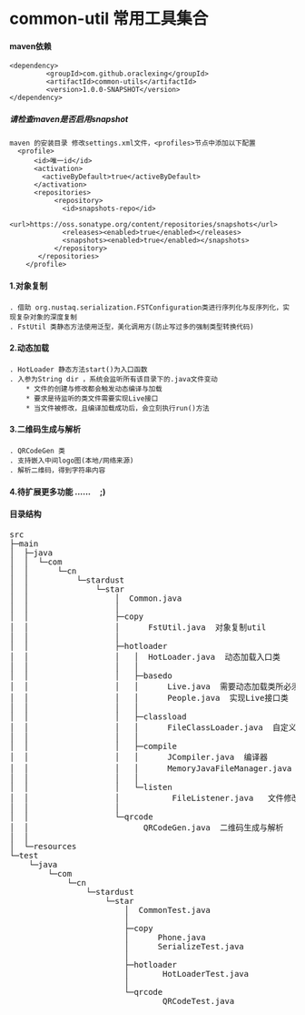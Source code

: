 # common-util  常用工具集合

#### maven依赖
    <dependency>
             <groupId>com.github.oraclexing</groupId>
             <artifactId>common-utils</artifactId>
             <version>1.0.0-SNAPSHOT</version>
    </dependency>
 
##### 请检查maven是否启用snapshot
    maven 的安装目录 修改settings.xml文件，<profiles>节点中添加以下配置
      <profile>
          <id>唯一id</id>
          <activation>
            <activeByDefault>true</activeByDefault>
          </activation>
    	  <repositories>
    		   <repository>
    			 <id>snapshots-repo</id>
    			 <url>https://oss.sonatype.org/content/repositories/snapshots</url>
    			 <releases><enabled>true</enabled></releases>
    			 <snapshots><enabled>true</enabled></snapshots>
    		   </repository>
    	   </repositories>
        </profile>

#### 1.对象复制
    . 借助 org.nustaq.serialization.FSTConfiguration类进行序列化与反序列化，实现复杂对象的深度复制
    . FstUtil 类静态方法使用泛型，美化调用方(防止写过多的强制类型转换代码)


#### 2.动态加载
    . HotLoader 静态方法start()为入口函数
    . 入参为String dir ，系统会监听所有该目录下的.java文件变动
        * 文件的创建与修改都会触发动态编译与加载
        * 要求是待监听的类文件需要实现Live接口
        * 当文件被修改，且编译加载成功后，会立刻执行run()方法

#### 3.二维码生成与解析
    . QRCodeGen 类
    . 支持嵌入中间logo图(本地/网络来源)
    . 解析二维码，得到字符串内容
               
#### 4.待扩展更多功能 ...... &nbsp;&nbsp;&nbsp;&nbsp;;)

#### 目录结构
<pre>
src
├─main
│  ├─java
│  │  └─com
│  │      └─cn
│  │          └─stardust
│  │              └─star
│  │                  │  Common.java  
│  │                  │  
│  │                  ├─copy
│  │                  │      FstUtil.java  对象复制util
│  │                  │      
│  │                  ├─hotloader
│  │                  │   │  HotLoader.java  动态加载入口类
│  │                  │   │  
│  │                  │   ├─basedo
│  │                  │   │      Live.java  需要动态加载类所必须实现的接口
│  │                  │   │      People.java  实现Live接口类
│  │                  │   │      
│  │                  │   ├─classload
│  │                  │   │      FileClassLoader.java  自定义类加载器
│  │                  │   │      
│  │                  │   ├─compile
│  │                  │   │      JCompiler.java  编译器
│  │                  │   │      MemoryJavaFileManager.java  编译结果封装类
│  │                  │   │      
│  │                  │   └─listen
│  │                  │           FileListener.java   文件修改监听器
│  │                  │       
│  │                  └─qrcode
│  │                        QRCodeGen.java  二维码生成与解析
│  │                              
│  └─resources
└─test
    └─java
        └─com
            └─cn
                └─stardust
                    └─star
                        │  CommonTest.java
                        │  
                        ├─copy
                        │      Phone.java
                        │      SerializeTest.java
                        │      
                        ├─hotloader
                        │       HotLoaderTest.java
                        │ 
                        └─qrcode
                                QRCodeTest.java                                

</pre>        
